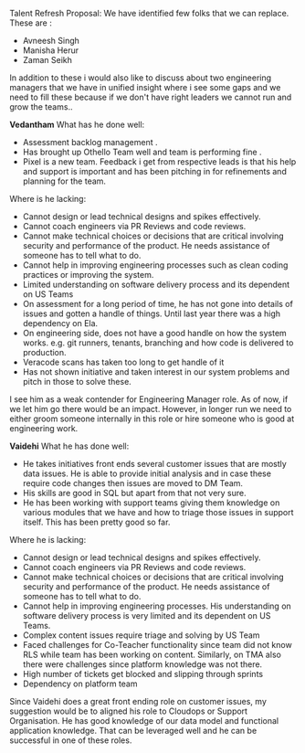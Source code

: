 Talent Refresh Proposal: 
We have identified few folks that we can replace. These are : 
- Avneesh Singh 
- Manisha Herur 
- Zaman Seikh 

In addition to these i would also like to discuss about two engineering managers that we have in unified insight where i see some gaps and we need to fill these because if we don't have right leaders we cannot run and grow the teams.. 

**Vedantham**
What has he done well: 
- Assessment backlog management . 
- Has brought up Othello Team well and team is performing fine . 
- Pixel is a new team. Feedback i get from respective leads is that his help and support is important and has been pitching in for refinements and planning for the team. 

Where is he lacking: 
- Cannot design or lead technical designs and spikes effectively. 
- Cannot coach engineers via PR Reviews and code reviews. 
- Cannot make technical choices or decisions that are critical involving security and performance of the product. He needs assistance of someone has to tell what to do. 
- Cannot help in improving engineering processes such as clean coding practices or improving the system. 
- Limited understanding on software delivery process and its dependent on US Teams
- On assessment for a long period of time, he has not gone into details of issues and gotten a handle of things. Until last year there was a high dependency on Ela. 
- On engineering side, does not have a good handle on how the system works. e.g. git runners, tenants, branching and how code is delivered to production. 
- Veracode scans has taken too long to get handle of it  
- Has not shown initiative and taken interest in our system problems and pitch in those to solve these.  

I see him as a weak contender for Engineering Manager role. As of now, if we let him go there would be an impact. However, in longer run we need to either groom someone internally in this role or hire someone who is good at engineering work. 


**Vaidehi**
What he has done well:
- He takes initiatives front ends several customer issues that are mostly data issues. He is able to provide initial analysis and in case these require code changes then issues are moved to DM Team.  
- His skills are good in SQL but apart from that not very sure. 
- He has been working with support teams giving them knowledge on various modules that we have and how to triage those issues in support itself. This has been pretty good so far. 


Where he is lacking: 
- Cannot design or lead technical designs and spikes effectively. 
- Cannot coach engineers via PR Reviews and code reviews. 
- Cannot make technical choices or decisions that are critical involving security and performance of the product. He needs assistance of someone has to tell what to do. 
- Cannot help in improving engineering processes. His understanding on software delivery process is very limited and its dependent on US Teams. 
- Complex content issues require triage and solving by US Team 
- Faced challenges for Co-Teacher functionality since team did not know RLS while team has been working on content. Similarly, on TMA also there were challenges since platform knowledge was not there. 
- High number of tickets get blocked and slipping through sprints
- Dependency on platform team 

Since Vaidehi does a great front ending role on customer issues, my suggestion would be to aligned his role to Cloudops or Support Organisation. He has good knowledge of our data model and functional application knowledge. That can be leveraged well and he can be successful in one of these roles.